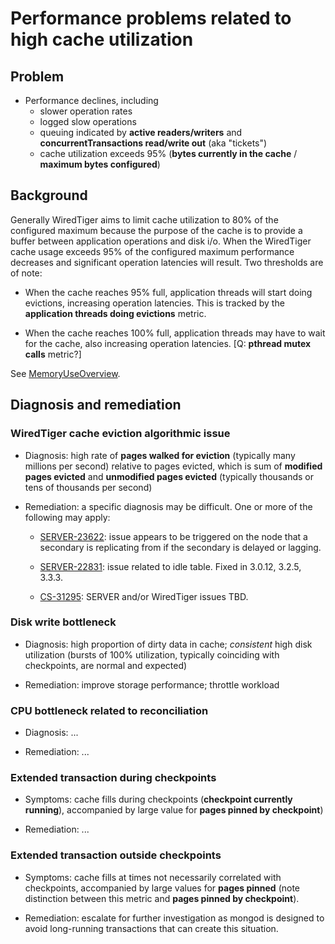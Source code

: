 # Performance problems related to high cache utilization

## Problem

* Performance declines, including
  * slower operation rates
  * logged slow operations
  * queuing indicated by **active readers/writers** and
    **concurrentTransactions read/write out** (aka "tickets")
  * cache utilization exceeds 95% (**bytes currently in the cache** / **maximum bytes configured**)

## Background

Generally WiredTiger aims to limit cache utilization to 80% of the configured maximum
because the purpose of the cache is to provide a buffer between application
operations and disk i/o.  When the WiredTiger cache usage exceeds 95% of the configured
maximum performance decreases and significant operation latencies will result.
Two thresholds are of note:

* When the cache reaches 95% full, application threads will start doing
  evictions, increasing operation latencies. This is tracked by the
  **application threads doing evictions** metric.

* When the cache reaches 100% full, application threads may have to wait for
  the cache, also increasing operation latencies.
  [Q: **pthread mutex calls** metric?]

See [MemoryUseOverview](MemoryUseOverview.md).

## Diagnosis and remediation

### WiredTiger cache eviction algorithmic issue

* Diagnosis: high rate of **pages walked for eviction** (typically many
  millions per second) relative to pages evicted, which is sum of
  **modified pages evicted** and **unmodified pages evicted** (typically
  thousands or tens of thousands per second)

* Remediation: a specific diagnosis may be difficult. One or more of
  the following may apply:

    * [SERVER-23622](https://jira.mongodb.org/browse/SERVER-23622):
      issue appears to be triggered on the node that a secondary is
      replicating from if the secondary is delayed or lagging.

    * [SERVER-22831](https://jira.mongodb.org/browse/SERVER-22831):
      issue related to idle table. Fixed in 3.0.12, 3.2.5, 3.3.3.

    * [CS-31295](https://jira.mongodb.org/browse/CS-31295): SERVER
      and/or WiredTiger issues TBD.

### Disk write bottleneck

* Diagnosis: high proportion of dirty data in cache; *consistent* high disk
  utilization (bursts of 100% utilization, typically coinciding with checkpoints,
  are normal and expected)

* Remediation: improve storage performance; throttle workload

### CPU bottleneck related to reconciliation

* Diagnosis: ...

* Remediation: ...

### Extended transaction during checkpoints

* Symptoms: cache fills during checkpoints (**checkpoint currently
  running**), accompanied by large value for **pages pinned by
  checkpoint**)

* Remediation: ...

### Extended transaction outside checkpoints

* Symptoms: cache fills at times not necessarily correlated
  with checkpoints, accompanied by large values for **pages
  pinned** (note distinction between this metric and **pages
  pinned by checkpoint**).

* Remediation: escalate for further investigation as mongod
  is designed to avoid long-running transactions that can
  create this situation.
